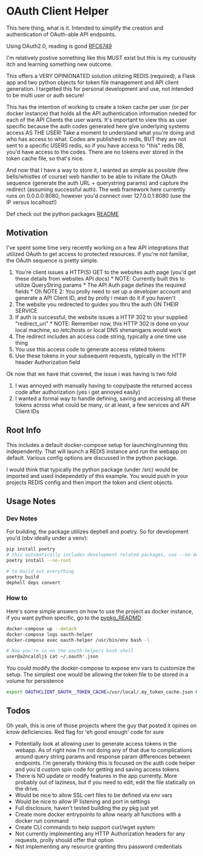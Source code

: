# OAuth Client Helper

This here thing, what is it.  Intended to simplify the creation and authentication of OAuth-able API endpoints.

Using OAuth2.0, reading is good [RFC6749](https://tools.ietf.org/html/rfc6749)

I'm relatively postive something like this MUST exist but this is my curiousity itch and learning something new outcome.

This offers a VERY OPINIONATED solution utilizing REDIS (required), a Flask app and two python objects for token file management and API client generation.  I targetted this for personal development and use, not intended to be multi user or auth secure!

This has the intention of working to create a token cache per user (or per docker instance) that holds all the API authentication information needed for each of the API Clients the user wants.  It's important to view this as user specific because the auth codes generated here give underlying systems access AS THE USER!  Take a moment to understand what you're doing and who has access to what.  Codes are published to redis, BUT they are not sent to a specific USERS redis, so if you have access to "this" redis DB, you'd have access to the codes.  There are no tokens ever stored in the token cache file, so that's nice.

And now that I have a way to store it, I wanted as simple as possible (few bells/whistles of course) web handler to be able to initiate the OAuth sequence (generate the auth URL + querystring params) and capture the redirect (assuming successful auth).  The web framework here currently runs on 0.0.0.0:8080, however you'd connect over 127.0.0.1:8080 (use the IP versus localhost!)

Def check out the python packages [README](pypkg_README.rst)

## Motivation

I've spent some time very recently working on a few API integrations that utilized OAuth to get access to protected resources.  If you're not familiar, the OAuth sequence is pretty simple.

 1) You're client issues a HTTP(S) GET to the websites auth page (you'd get these details from websites API docs)
        * NOTE:  Currently built this to utilize QueryString params
        * The API Auth page defines the required fields
        * Oh NOTE 2:  You prolly need to set up a developer account and generate a API Client ID, and by prolly i mean do it if you haven't
 2) The website you redirected to guides you thru the auth ON THEIR SERVICE
 3) If auth is successful, the website issues a HTTP 302 to your supplied "redirect_uri"
        * NOTE:  Remember now, this HTTP 302 is done on your local machine, so /etc/hosts or local DNS shenanigans would work
 4) The redirect includes an access code string, typically a one time use thing
 5) You use this access code to generate access related tokens
 6) Use these tokens in your subsequent requests, typically in the HTTP header Authorization field

Ok now that we have that covered, the issue i was having is two fold

 1) I was annoyed with manually having to copy/paste the returned access code after authorization (yes i get annoyed easily)
 2) I wanted a formal way to handle defining, saving and accessing all these tokens across what could be many, or at least, a few services and API Client IDs

## Root Info

This includes a default docker-compose setup for launching/running this independently.  That will launch a REDIS instance and run the webapp on default.  Various config options are discussed in the python package.

I would think that typically the python package (under /src) would be imported and used independetly of this example.  You would push in your projects REDIS config and then import the token and client objects.

## Usage Notes

### Dev Notes

For building, the package utilizes dephell and poetry.  So for development you'd (obv ideally under a venv):

```bash
pip install poetry
# this automatically includes development related packages, use --no-dev
poetry install --no-root

# to build out everything
poetry build
dephell deps convert
```

### How to

Here's some simple answers on how to use the project as docker instance, if you want python specific, go to the [pypkg_READMD](pypkg_README.rst)

```bash
docker-compose up --detach
docker-compose logs oauth-helper
docker-compose exec oauth-helper /usr/bin/env bash -l

# Now you're in on the oauth-helpers bash shell
user@a2ncaldlj$ cat ~/.oauth*.json
```

You could modify the docker-compose to expose env vars to customize the setup.  The simplest one would be allowing the token file to be stored in a volume for persistence

```bash
export OAUTHCLIENT_OAUTH__TOKEN_CACHE=/usr/local/.my_token_cache.json && docker-compose run -v "local_file_cache.token:/usr/local/.my_token_cache.json" oauth-helper
```

## Todos

Oh yeah, this is one of those projects where the guy that posted it opines on know deficiencies.  Red flag for 'eh good enough' code for sure

 * Potentially look at allowing user to generate access tokens in the webapp.  As of right now I'm not doing any of that due to complications around query string params and response param differences between endpoints.  I'm generally thinking this is focused on the auth code helper and you'd custom spin code for getting and saving access tokens
 * There is NO update or modify features in the app currently.  More probably out of laziness, but if you need to edit, edit the file statically on the drive.
 * Would be nice to allow SSL cert files to be defined via env vars
 * Would be nice to allow IP listening and port in settings
 * Full disclosure, haven't tested building the py pkg just yet
 * Create more docker entrypoints to allow nearly all functions with a docker run command
 * Create CLI commands to help support curl/wget system
 * Not currently implementing any HTTP Authorization headers for any requests, prolly should offer that option
 * Not implementing any resource granting thru password credentials